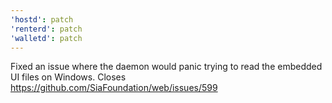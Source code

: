 ```yaml
---
'hostd': patch
'renterd': patch
'walletd': patch
---
```


Fixed an issue where the daemon would panic trying to read the embedded UI files on Windows. Closes https://github.com/SiaFoundation/web/issues/599
